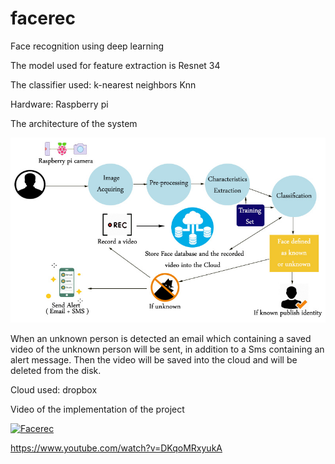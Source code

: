 # facerec
Face recognition using deep learning



The model used for feature extraction is Resnet 34 

The classifier used: k-nearest neighbors Knn 

Hardware: Raspberry pi

The architecture of the system


<img src="https://github.com/sarahfig1/facerec/blob/master/narch.jpg">

When an unknown person is detected an email which containing a saved video of the unknown person will be sent, in addition to a Sms containing an alert message. Then the video will be saved into the cloud and will be deleted from the disk.


Cloud used: dropbox



Video of the implementation of the project

[![Facerec](https://img.youtube.com/vi/DKqoMRxyukA/0.jpg)](https://www.youtube.com/watch?v=DKqoMRxyukA)

https://www.youtube.com/watch?v=DKqoMRxyukA
